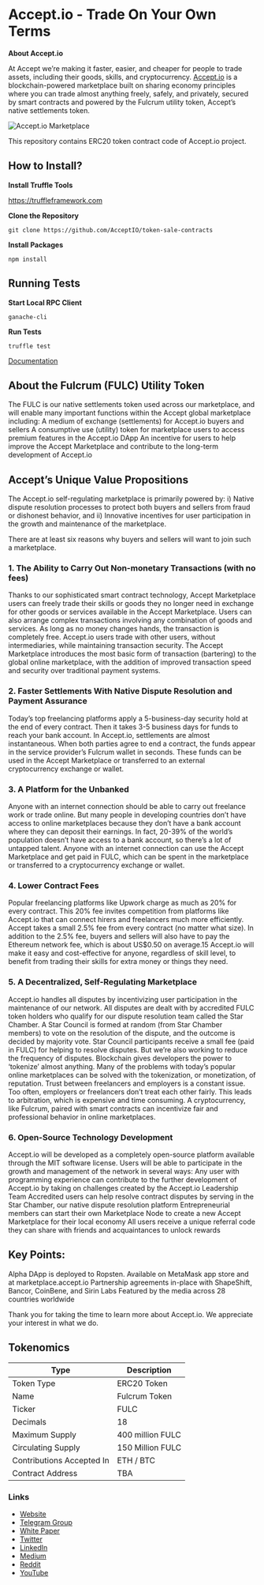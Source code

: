 # Accept.io  -  Trade On Your Own Terms

**About Accept.io**

At Accept we’re making it faster, easier, and cheaper for people to trade assets, including their goods, skills, and cryptocurrency.
[Accept.io](http://accept.io) is a blockchain-powered marketplace built on sharing economy principles where you can trade almost anything freely, safely, and privately, secured by smart contracts and powered by the Fulcrum utility token, Accept’s native settlements token.

![Accept.io Marketplace](https://www.accept.io/assets/images/hero/desktop-hero-image.png "Accept.io Marketplace")

This repository contains ERC20 token contract code of Accept.io project.

## How to Install?

**Install Truffle Tools**

https://truffleframework.com



**Clone the Repository**

```git
git clone https://github.com/AcceptIO/token-sale-contracts
```

**Install Packages**


```node
npm install
```

## Running Tests

**Start Local RPC Client**

```shell
ganache-cli
```

**Run Tests**

```shell
truffle test
```

[Documentation](docs/FulcrumToken.md)

## About the Fulcrum (FULC) Utility Token
The FULC is our native settlements token used across our marketplace, and will enable many important functions within the Accept global marketplace including:
A medium of exchange (settlements) for Accept.io buyers and sellers
A consumptive use (utility) token for marketplace users to access premium features in the Accept.io DApp
An incentive for users to help improve the Accept Marketplace and contribute to the long-term development of Accept.io
					
## Accept’s Unique Value Propositions

The Accept.io self-regulating marketplace is primarily powered by:
i) Native dispute resolution processes to protect both buyers and sellers from fraud or dishonest behavior, and
ii) Innovative incentives for user participation in the growth and maintenance of the marketplace.
 
There are at least six reasons why buyers and sellers will want to join such a marketplace.

### 1. The Ability to Carry Out Non-monetary Transactions (with no fees)

Thanks to our sophisticated smart contract technology, Accept Marketplace users can freely trade their skills or goods they no longer need in exchange for other goods or services available in the Accept Marketplace. Users can also arrange complex transactions involving any combination of goods and services. As long as no money changes hands, the transaction is completely free.
Accept.io users trade with other users, without intermediaries, while maintaining transaction security. The Accept Marketplace introduces the most basic form of transaction (bartering) to the global online marketplace, with the addition of improved transaction speed and security over traditional payment systems.
 
### 2. Faster Settlements With Native Dispute Resolution and Payment Assurance

Today’s top freelancing platforms apply a 5-business-day security hold at the end of every contract. Then it takes 3-5 business days for funds to reach your bank account. In Accept.io, settlements are almost instantaneous.
When both parties agree to end a contract, the funds appear in the service provider’s Fulcrum wallet in seconds. These funds can be used in the Accept Marketplace or transferred to an external cryptocurrency exchange or wallet.
 
### 3. A Platform for the Unbanked

Anyone with an internet connection should be able to carry out freelance work or trade online. But many people in developing countries don’t have access to online marketplaces because they don’t have a bank account where they can deposit their earnings. In fact, 20-39% of the world’s population doesn’t have access to a bank account, so there’s a lot of untapped talent.
Anyone with an internet connection can use the Accept Marketplace and get paid in FULC, which can be spent in the marketplace or transferred to a cryptocurrency exchange or wallet.
 
### 4. Lower Contract Fees

Popular freelancing platforms like Upwork charge as much as 20% for every contract. This 20% fee invites competition from platforms like Accept.io that can connect hirers and freelancers much more efficiently.
Accept takes a small 2.5% fee from every contract (no matter what size). In addition to the 2.5% fee, buyers and sellers will also have to pay the Ethereum network fee, which is about US$0.50 on average.15
Accept.io will make it easy and cost-effective for anyone, regardless of skill level, to benefit from trading their skills for extra money or things they need.
 
### 5. A Decentralized, Self-Regulating Marketplace

Accept.io handles all disputes by incentivizing user participation in the maintenance of our network. All disputes are dealt with by accredited FULC token holders who qualify for our dispute resolution team called the Star Chamber. A Star Council is formed at random (from Star Chamber members) to vote on the resolution of the dispute, and the outcome is decided by majority vote. Star Council participants receive a small fee (paid in FULC) for helping to resolve disputes.
But we’re also working to reduce the frequency of disputes. Blockchain gives developers the power to ‘tokenize’ almost anything. Many of the problems with today’s popular online marketplaces can be solved with the tokenization, or monetization, of reputation.
Trust between freelancers and employers is a constant issue. Too often, employers or freelancers don’t treat each other fairly. This leads to arbitration, which is expensive and time consuming. A cryptocurrency, like Fulcrum, paired with smart contracts can incentivize fair and professional behavior in online marketplaces.
 
### 6. Open-Source Technology Development

Accept.io will be developed as a completely open-source platform available through the MIT software license. Users will be able to participate in the growth and management of the network in several ways:
Any user with programming experience can contribute to the further development of Accept.io by taking on challenges created by the Accept.io Leadership Team
Accredited users can help resolve contract disputes by serving in the Star Chamber, our native dispute resolution platform
Entrepreneurial members can start their own Marketplace Node to create a new Accept Marketplace for their local economy
All users receive a unique referral code they can share with friends and acquaintances to unlock rewards
 
## Key Points:

Alpha DApp is deployed to Ropsten. Available on MetaMask app store and at marketplace.accept.io
Partnership agreements in-place with ShapeShift, Bancor, CoinBene, and Sirin Labs
Featured by the media across 28 countries worldwide
 
Thank you for taking the time to learn more about Accept.io. We appreciate your interest in what we do.


## Tokenomics

| Type  | Description  |
| -------- | -------- |
| Token Type | ERC20 Token |
| Name | Fulcrum Token |
| Ticker | FULC |
| Decimals | 18 |
| Maximum Supply | 400 million FULC |
| Circulating Supply | 150 Million FULC |
| Contributions Accepted In | ETH / BTC |
| Contract Address | TBA |
 
### Links

- [Website](https://www.accept.io)
- [Telegram Group](https://t.me/Acceptio)
- [White Paper](https://view.attach.io/Hy2Ir2bx7)
- [Twitter](https://twitter.com/accept_io)
- [LinkedIn](https://www.linkedin.com/company/accept-io/)
- [Medium](https://medium.com/accept-io)
- [Reddit](https://www.reddit.com/r/acceptio/)
- [YouTube](https://www.youtube.com/c/Acceptio)
